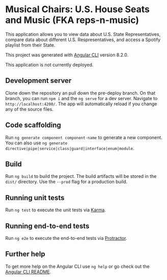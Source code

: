 # Musical Chairs: U.S. House Seats and Music (FKA reps-n-music)

This application allows you to view data about U.S. State Representatives, compare data about different U.S. Respresentatives, and access a Spotify playlist from their State.

This project was generated with [Angular CLI](https://github.com/angular/angular-cli) version 8.2.0.

This application is not currently deployed.

## Development server

Clone down the repository an pull down the pre-deploy branch. On that branch, you can run `npm i` and the `ng serve` for a dev server. Navigate to `http://localhost:4200/`. The app will automatically reload if you change any of the source files.

## Code scaffolding

Run `ng generate component component-name` to generate a new component. You can also use `ng generate directive|pipe|service|class|guard|interface|enum|module`.

## Build

Run `ng build` to build the project. The build artifacts will be stored in the `dist/` directory. Use the `--prod` flag for a production build.

## Running unit tests

Run `ng test` to execute the unit tests via [Karma](https://karma-runner.github.io).

## Running end-to-end tests

Run `ng e2e` to execute the end-to-end tests via [Protractor](http://www.protractortest.org/).

## Further help

To get more help on the Angular CLI use `ng help` or go check out the [Angular CLI README](https://github.com/angular/angular-cli/blob/master/README.md).
